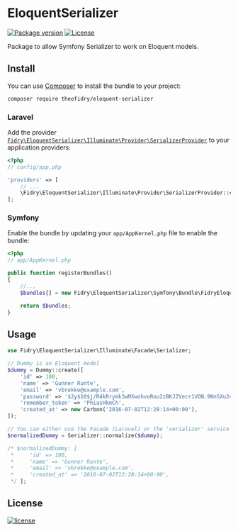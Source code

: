 # EloquentSerializer

[![Package version](http://img.shields.io/packagist/v/theofidry/eloquent-serializer.svg?style=flat-square)](https://packagist.org/packages/theofidry/eloquent-serializer)
[![License](https://img.shields.io/badge/license-MIT-red.svg?style=flat-square)](LICENSE)

Package to allow Symfony Serializer to work on Eloquent models.

## Install

You can use [Composer](https://getcomposer.org/) to install the bundle to your project:

```bash
composer require theofidry/eloquent-serializer
```

### Laravel

Add the provider [`Fidry\EloquentSerializer\Illuminate\Provider\SerializerProvider`](src/Illuminate/Provider/SerializerProvider.php) to your application providers:

```php
<?php
// config/app.php

'providers' => [
    // ...
    \Fidry\EloquentSerializer\Illuminate\Provider\SerializerProvider::class,
];
```

### Symfony

Enable the bundle by updating your `app/AppKernel.php` file to enable the bundle:

```php
<?php
// app/AppKernel.php

public function registerBundles()
{
    //...
    $bundles[] = new Fidry\EloquentSerializer\Symfony\Bundle\FidryEloquentSerializerBundle();

    return $bundles;
}
```

## Usage

```php
use Fidry\EloquentSerializer\Illuminate\Facade\Serializer;

// Dummy is an Eloquent model
$dummy = Dummy::create([
    'id' => 100,
    'name' => 'Gunner Runte',
    'email' => 'vbrekke@example.com',
    'password' => '$2y$10$j/R4kRrymk3wMXwohvoRou2zBKJZVecr1VON.9NnSXu24k6CP6tDe',
    'remember_token' => 'PhiasHkmCh',
    'created_at' => new Carbon('2016-07-02T12:28:14+00:00'),
]);

// You can either use the Facade (Laravel) or the 'serializer' service (Laravel & Symfony)
$normalizedDummy = Serializer::normalize($dummy);

/* $normalizedDummy: [
 *     'id' => 100,
 *     'name' => 'Gunner Runte',
 *     'email' => 'vbrekke@example.com',
 *     'created_at' => '2016-07-02T12:28:14+00:00',
 */ ];
```

## License

[![license](https://img.shields.io/badge/license-MIT-red.svg?style=flat-square)](LICENSE)

[1]: http://psysh.org/
[2]: http://symfony.com/
